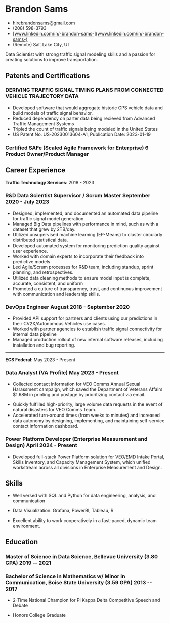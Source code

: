 <!-- The (first) h1 will be used as the <title> of the HTML page -->
# Brandon Sams

<!-- The unordered list immediately after the h1 will be formatted on a single line. It is intended to be used for contact details -->
<!-- - <brandon.sams@ecstech.com> -->
- <hirebrandonsams@gmail.com>
- (208) 598-3793
- [www.linkedin.com/in/-brandon-sams-](www.linkedin.com/in/-brandon-sams-)
- (Remote) Salt Lake City, UT
<!-- - [brandonsams.github.io](https://brandonsams.github.io/) -->

<!-- The paragraph after the h1 and ul and before the first h2 is optional. It is intended to be used for a short summary. -->
<!-- Data Analyst with extensive experience in business glossary development, data lineage analysis, and Agile methodologies, skilled in leveraging advanced data tools to deliver actionable insights and improve data quality. -->

Data Scientist with strong traffic signal modeling skills and a passion for creating solutions to improve transportation.

<!-- Experienced Data Scientist who leverages modern predictive analytics to op traffic traffic and safety. -->

<!-- Data Scientist skilled with Python and traffic signal optimization/modeling, to improve traffic safety and efficiency. -->

## Patents and Certifications

### DERIVING TRAFFIC SIGNAL TIMING PLANS FROM CONNECTED VEHICLE TRAJECTORY DATA

- Developed software that would aggregate historic GPS vehicle data and build models of traffic signal behavior.
- Reduced dependency on parter data being recieved from Advanced Traffic Management Systems
- Tripled the count of traffic signals being modeled in the United States
- US Patent No. US-20230013604-A1, Publication Date: 2023-01-19

### Certified SAFe (Scaled Agile Framework for Enterprise) 6 Product Owner/Product Manager

## Career Experience


**Traffic Technology Services**: 2018 - 2023

<!-- You have to wrap the "left" and "right" half of these headings in spans by hand -->
### <span>R&D Data Scientist Supervisor / Scrum Master</span> <span>September 2020 - July 2023</span>

- Designed, implemented, and documented an automated data pipeline for traffic signal model generation.
- Managed Big Data pipelines with performance in mind, such as with a dataset that grew by 2TB/day.
- Utilized unsupervised machine learning (EP-Means) to cluster circularly distributed statistical data.
- Developed automated system for monitoring prediction quality against user experience.
- Worked with domain experts to incorporate their feedback into predictive models
- Led Agile/Scrum processes for R&D team, including standup, sprint planning, and retrospectives.
- Utilized data cleaning methods to ensure model input is complete, accurate, consistent, and uniform
- Promoted a culture of transparency, trust, and continuous improvement with communication and leadership skills.

### <span>DevOps Engineer</span> <span>August 2018 - September 2020</span>

- Provided API support for partners and clients using our predictions in their CV2X/Autonomous Vehicles use cases.
- Worked with partner agencies to establish traffic signal connectivity for internal data pipeline
- Managed production rollout of new internal software releases, including installation and bug reporting.
<!-- - Developed and implemented quality control metrics for traffic signal predictions against incoming status data -->
<!-- - Windows Server system administration using PowerShell to manage hundreds of servers at a time -->
<!-- - MySQL database administration, including backups, load distribution, and cloud application configuration -->

---

**ECS Federal**: May 2023 - Present

### <span>Data Analyst (VA Profile)</span> <span>May 2023 - Present</span>

- Collected contact information for VEO Comms Annual Sexual Harassment campaign, which saved the Department of Veterans Affairs $1.68M in printing and postage by prioritizing contact via email.
<!-- - Required working with large datasets composed of millions of records. Utilized data cleaning techniques to deduplicate unnecessary records and reach the most veterans possible. -->
<!-- - Facilitated VA Intent to File campaign, informing veterans of their upcoming expiring claims. This was a time-sensitive joint effort with VBA and VEO. Required comparison of contact info between VBA and VA Profile, and comprehensive logic to determine which should be used. -->
- Quickly fulfilled high-priority, large volume data requests in the event of natural disasters for VEO Comms Team.
- Accelerated turn-around times (from weeks to minutes) and increased data autonomy by designing, implementing, and maintaining self-service contact information dashboard.
<!-- - Investigated and tracked data quality issues as visible in Customer Experience Insights -->
<!-- - Exploration, aggregation, and documentation of partner systems that are connected to VA Profile -->
<!-- - Researched partner systems that are connected to VA Profile, and aggregated data into dashboard. Also developed process so that this dataset would continue to be updated as new partners get connected. -->

###  <span>Power Platform Developer (Enterprise Measurement and Design)</span> <span>April 2024 - Present</span>

- Developed full-stack Power Platform solution for VEO/EMD Intake Portal, Skills Inventory, and Capacity Management System, which unified workstream across all divisions in Enterprise Measurement and Design.

<!-- --- -->
<!-- ---

**Nordstrom Distribution Center 89**: 2018
### <span>Seasonal Package Handler</span> <span>June 2018 - August 2018</span>

 - Worked with teammates to unload inbound shipments
 - Prioritized safety in the workplace
 - Efficiently spent time and energy
 - Communicated with other to solve problems
 - Packed outbound orders for customers and retail stores -->

## Skills

- Well versed with SQL and Python for data engineering, analysis, and communication
<!-- - including with libraries and frameworks such as Pandas, Spark, Numpy, and Matplotlib -->
<!-- - Object Oriented and Functional Programming: Python, C# -->
- Data Visualization: Grafana, PowerBI, Tableau, R
<!-- - Scripting: Windows Powershell, Bash, Jupyter Notebooks -->
<!-- - Operating Systems: Confident with software development on/for Linux, Windows, and macOS -->
<!-- - Experienced with the Microsoft Power Platform, including Sharepoint, PowerApps, PowerBI, and Power Automate. -->
<!-- - Strong writing, documentation, and speaking skills. Experienced working with confluence. -->
<!-- - Strong documention skills, especially with building Entity-Relationship Diagrams and Confluence. -->
- Excellent ability to work cooperatively in a fast-paced, dynamic team environment.
<!-- - Genuine sense of curiosity to know how things work -->

## Education

### <span>Master of Science in Data Science, Bellevue University (3.80 GPA)</span> <span>2019 -- 2021</span>

<!-- - 3.80 GPA -->

### <span>Bachelor of Science in Mathematics w/ Minor in Communication, Boise State University (3.59 GPA)</span> <span>2013 -- 2017</span>

- 2-Time National Champion for Pi Kappa Delta Competitive Speech and Debate
<!-- - 3.59 GPA -->
- Honors College Graduate
<!-- 
### <span>Valedictorian, Mountain Home Senior High School (4.0 GPA)</span> <span>2009 -- 2013</span> -->

<!-- --- -->
<!-- ---

*References are available upon request.*

-->

<!-- ## Extras
- International Hult Prize Competitor (2017) - Dubai -->

<!-- ## Achievements

- 2-Time National Collegiate Speech and Debate Champion
- International Hult Prize Competitor

--- -->
